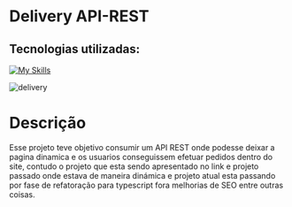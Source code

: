 # Delivery API-REST 

## Tecnologias utilizadas:
[![My Skills](https://skillicons.dev/icons?i=react,tailwindcss,javascript)](https://skillicons.dev)

![delivery](https://i.postimg.cc/wvcJBQvF/imagem.png)

# Descrição
Esse projeto teve objetivo consumir um API  REST onde podesse deixar a pagina dinamica e os usuarios conseguissem efetuar pedidos dentro do site, contudo o projeto que esta sendo apresentado no link e projeto passado onde estava de maneira dinámica e projeto atual esta passando por fase de refatoração para typescript fora melhorias de SEO entre outras coisas.
